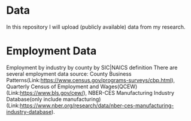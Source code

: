 # Data
In this repository I will upload (publicly available) data from my research.
# Employment Data
Employment by industry by county by SIC|NAICS definition There are several employment data source: County Business Patterns(Link:https://www.census.gov/programs-surveys/cbp.html), Quarterly Census of Employment and Wages(QCEW)(Link:https://www.bls.gov/cew/), NBER-CES Manufacturing Industry Database(only include manufacturing)(Link:https://www.nber.org/research/data/nber-ces-manufacturing-industry-database).
